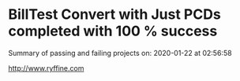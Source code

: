 # BillTest Convert with Just PCDs completed with 100 % success

Summary of passing and failing projects on: 2020-01-22 at 02:56:58

http://www.ryffine.com
